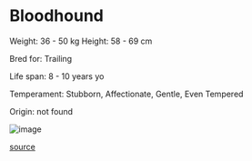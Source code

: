 # Bloodhound

Weight: 36 - 50 kg
Height: 58 - 69 cm

Bred for: Trailing

Life span: 8 - 10 years yo

Temperament: Stubborn, Affectionate, Gentle, Even Tempered

Origin: not found

![image](https://cdn2.thedogapi.com/images/Skdcgx9VX_1280.jpg)

[source](https://api.thedogapi.com/v1/breeds/45)
